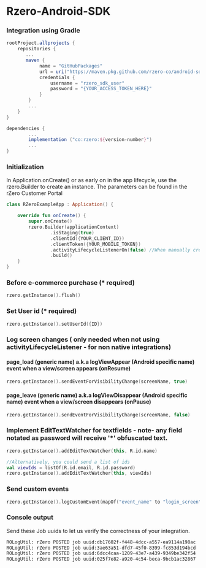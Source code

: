 # Rzero-Android-SDK

### Integration using Gradle
```groovy
rootProject.allprojects {
    repositories {
       ...
       maven {
            name = "GitHubPackages"
            url = uri("https://maven.pkg.github.com/rzero-co/android-sdk")
            credentials {
                username = "rzero_sdk_user"
                password = "{YOUR_ACCESS_TOKEN_HERE}"
            }
        }
        ...
    }
}

dependencies {
        ...
        implementation ("co:rzero:${version-number}")
        ...
}
```

### Initialization

In Application.onCreate() or as early on in the app lifecycle, use the rzero.Builder to create an instance.  The parameters can be found in the rZero Customer Portal
```kotlin
class RZeroExampleApp : Application() {

    override fun onCreate() {
        super.onCreate()
        rzero.Builder(applicationContext)
                .isStaging(true)
                .clientId({YOUR_CLIENT_ID})
                .clientToken({YOUR_MOBILE_TOKEN})
                .activityLifecycleListenerOn(false) //When manually creating page_load/page_leave events/ for non native android mobile integrations set this to false
                .build()
    }
}
```

### Before e-commerce purchase (* required)
```kotlin
rzero.getInstance().flush()
```

### Set User id (* required)
```kotlin
rzero.getInstance().setUserId({ID})
```

### Log screen changes ( only needed when not using activityLifecycleListener - for non native integrations)
#### page_load (generic name) a.k.a logViewAppear (Android specific name) event when a view/screen appears (onResume)
```kotlin
rzero.getInstance().sendEventForVisibilityChange(screenName, true)
```
#### page_leave (generic name) a.k.a logViewDisappear (Android specific name) event when a view/screen disappears (onPause)
```kotlin
rzero.getInstance().sendEventForVisibilityChange(screenName, false)
```

### Implement EditTextWatcher for textfields - note- any field notated as password will receive '*' obfuscated text.
```kotlin
rzero.getInstance().addEditTextWatcher(this, R.id.name)

//Alternatively, you could send a list of ids
val viewIds = listOf(R.id.email, R.id.password)
rzero.getInstance().addEditTextWatcher(this, viewIds)
```

### Send custom events
```kotlin
rzero.getInstance().logCustomEvent(mapOf("event_name" to "login_screen", "key_1" to "value_1"))
```

### Console output
Send these Job uuids to let us verify the correctness of your integration.
```bash
ROLogUtil: rZero POSTED job uuid:db17602f-f448-4dcc-a557-ea9114a198ac	OK:true
ROLogUtil: rZero POSTED job uuid:3ae63a51-dfd7-45f0-8399-fc853d194bcd	OK:true
ROLogUtil: rZero POSTED job uuid:6dcc4caa-1209-43e7-a439-9349be342f54	OK:true
ROLogUtil: rZero POSTED job uuid:025f7e82-a920-4c54-beca-9bcb1ac32867	OK:true
```
